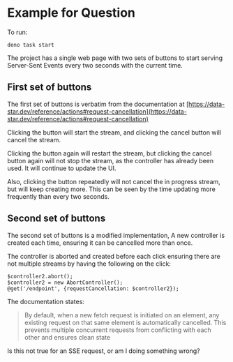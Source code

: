 # Example for Question

To run:

```
deno task start
```

The project has a single web page with two sets of buttons to start serving
Server-Sent Events every two seconds with the current time.

## First set of buttons

The first set of buttons is verbatim from the documentation at
[https://data-star.dev/reference/actions#request-cancellation](https://data-star.dev/reference/actions#request-cancellation)

Clicking the button will start the stream, and clicking the cancel button will
cancel the stream.

Clicking the button again will restart the stream, but clicking the cancel
button again will not stop  the stream, as the controller has already been
used. It will continue to update the UI.

Also, clicking the button repeatedly will not cancel the in progress stream, but
will keep creating more. This can be seen by the time updating more frequently
than every two seconds.

## Second set of buttons

The second set of buttons is a modified implementation, A new controller is
created each time, ensuring it can be cancelled more than once.

The controller is aborted and created before each click ensuring there are not
multiple streams by having the following on the click:

```
$controller2.abort(); 
$controller2 = new AbortController();
@get('/endpoint', {requestCancellation: $controller2});
```

The documentation states:

> By default, when a new fetch request is initiated on an element, any existing
> request on that same element is automatically cancelled. This prevents
> multiple concurrent requests from conflicting with each other and ensures
> clean state

Is this not true for an SSE request, or am I doing something wrong?
